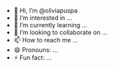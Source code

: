 - 👋 Hi, I’m @oliviapuspa
- 👀 I’m interested in ...
- 🌱 I’m currently learning ...
- 💞️ I’m looking to collaborate on ...
- 📫 How to reach me ...
- 😄 Pronouns: ...
- ⚡ Fun fact: ...

<!---
oliviapuspa/oliviapuspa is a ✨ special ✨ repository because its `README.md` (this file) appears on your GitHub profile.
You can click the Preview link to take a look at your changes.
--->
